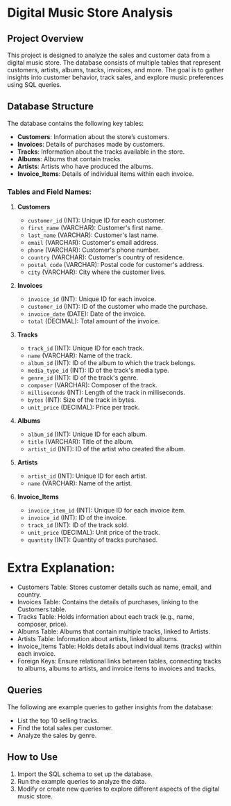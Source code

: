 # Digital Music Store Analysis

## Project Overview
This project is designed to analyze the sales and customer data from a digital music store. The database consists of multiple tables that represent customers, artists, albums, tracks, invoices, and more. The goal is to gather insights into customer behavior, track sales, and explore music preferences using SQL queries.

## Database Structure
The database contains the following key tables:

- **Customers**: Information about the store’s customers.
- **Invoices**: Details of purchases made by customers.
- **Tracks**: Information about the tracks available in the store.
- **Albums**: Albums that contain tracks.
- **Artists**: Artists who have produced the albums.
- **Invoice_Items**: Details of individual items within each invoice.

### Tables and Field Names:

1. **Customers**  
   - `customer_id` (INT): Unique ID for each customer.  
   - `first_name` (VARCHAR): Customer's first name.  
   - `last_name` (VARCHAR): Customer's last name.  
   - `email` (VARCHAR): Customer's email address.  
   - `phone` (VARCHAR): Customer's phone number.  
   - `country` (VARCHAR): Customer's country of residence.  
   - `postal_code` (VARCHAR): Postal code for customer's address.  
   - `city` (VARCHAR): City where the customer lives.

2. **Invoices**  
   - `invoice_id` (INT): Unique ID for each invoice.  
   - `customer_id` (INT): ID of the customer who made the purchase.  
   - `invoice_date` (DATE): Date of the invoice.  
   - `total` (DECIMAL): Total amount of the invoice.

3. **Tracks**  
   - `track_id` (INT): Unique ID for each track.  
   - `name` (VARCHAR): Name of the track.  
   - `album_id` (INT): ID of the album to which the track belongs.  
   - `media_type_id` (INT): ID of the track's media type.  
   - `genre_id` (INT): ID of the track's genre.  
   - `composer` (VARCHAR): Composer of the track.  
   - `milliseconds` (INT): Length of the track in milliseconds.  
   - `bytes` (INT): Size of the track in bytes.  
   - `unit_price` (DECIMAL): Price per track.

4. **Albums**  
   - `album_id` (INT): Unique ID for each album.  
   - `title` (VARCHAR): Title of the album.  
   - `artist_id` (INT): ID of the artist who created the album.

5. **Artists**  
   - `artist_id` (INT): Unique ID for each artist.  
   - `name` (VARCHAR): Name of the artist.

6. **Invoice_Items**  
   - `invoice_item_id` (INT): Unique ID for each invoice item.  
   - `invoice_id` (INT): ID of the invoice.  
   - `track_id` (INT): ID of the track sold.  
   - `unit_price` (DECIMAL): Unit price of the track.  
   - `quantity` (INT): Quantity of tracks purchased.

# Extra Explanation:

- Customers Table: Stores customer details such as name, email, and country.
- Invoices Table: Contains the details of purchases, linking to the Customers table.
- Tracks Table: Holds information about each track (e.g., name, composer, price).
- Albums Table: Albums that contain multiple tracks, linked to Artists.
- Artists Table: Information about artists, linked to albums.
- Invoice_Items Table: Holds details about individual items (tracks) within each invoice.
- Foreign Keys: Ensure relational links between tables, connecting tracks to albums, albums to artists, and invoice items to invoices and tracks.

## Queries
The following are example queries to gather insights from the database:
- List the top 10 selling tracks.
- Find the total sales per customer.
- Analyze the sales by genre.

## How to Use
1. Import the SQL schema to set up the database.
2. Run the example queries to analyze the data.
3. Modify or create new queries to explore different aspects of the digital music store.
